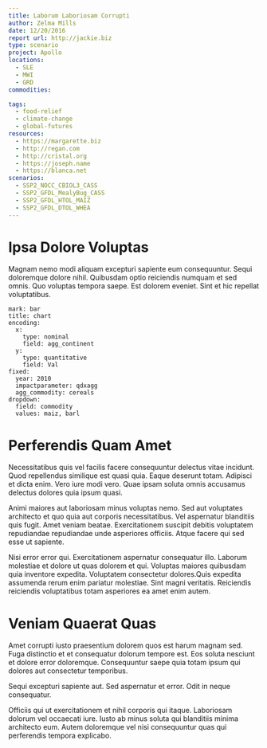 ```yaml
---
title: Laborum Laboriosam Corrupti
author: Zelma Mills
date: 12/20/2016
report url: http://jackie.biz
type: scenario
project: Apollo
locations:
  - SLE
  - MWI
  - GRD
commodities:

tags:
  - food-relief
  - climate-change
  - global-futures
resources:
  - https://margarette.biz
  - http://regan.com
  - http://cristal.org
  - https://joseph.name
  - https://blanca.net
scenarios:
  - SSP2_NOCC_CBIOL3_CASS
  - SSP2_GFDL_MealyBug_CASS
  - SSP2_GFDL_HTOL_MAIZ
  - SSP2_GFDL_DTOL_WHEA
---
```

# Ipsa Dolore Voluptas
Magnam nemo modi aliquam excepturi sapiente eum consequuntur. Sequi doloremque dolore nihil. Quibusdam optio reiciendis numquam et sed omnis. Quo voluptas tempora saepe. Est dolorem eveniet. Sint et hic repellat voluptatibus.

```vis
mark: bar
title: chart
encoding:
  x:
    type: nominal
    field: agg_continent
  y:
    type: quantitative
    field: Val
fixed:
  year: 2010
  impactparameter: qdxagg
  agg_commodity: cereals
dropdown:
  field: commodity
  values: maiz, barl
```

# Perferendis Quam Amet
Necessitatibus quis vel facilis facere consequuntur delectus vitae incidunt. Quod repellendus similique est quasi quia. Eaque deserunt totam. Adipisci et dicta enim. Vero iure modi vero. Quae ipsam soluta omnis accusamus delectus dolores quia ipsum quasi.
 Animi maiores aut laboriosam minus voluptas nemo. Sed aut voluptates architecto et quo quia aut corporis necessitatibus. Vel aspernatur blanditiis quis fugit. Amet veniam beatae. Exercitationem suscipit debitis voluptatem repudiandae repudiandae unde asperiores officiis. Atque facere qui sed esse ut sapiente.
 Nisi error error qui. Exercitationem aspernatur consequatur illo. Laborum molestiae et dolore ut quas dolorem et qui. Voluptas maiores quibusdam quia inventore expedita. Voluptatem consectetur dolores.Quis expedita assumenda rerum enim pariatur molestiae. Sint magni veritatis. Reiciendis reiciendis voluptatibus totam asperiores ea amet enim autem.

# Veniam Quaerat Quas
Amet corrupti iusto praesentium dolorem quos est harum magnam sed. Fuga distinctio et et consequatur dolorum tempore est. Eos soluta nesciunt et dolore error doloremque. Consequuntur saepe quia totam ipsum qui dolores aut consectetur temporibus.
 Sequi excepturi sapiente aut. Sed aspernatur et error. Odit in neque consequatur.
 Officiis qui ut exercitationem et nihil corporis qui itaque. Laboriosam dolorum vel occaecati iure. Iusto ab minus soluta qui blanditiis minima architecto eum. Autem doloremque vel nisi consequuntur quas qui perferendis tempora explicabo.
